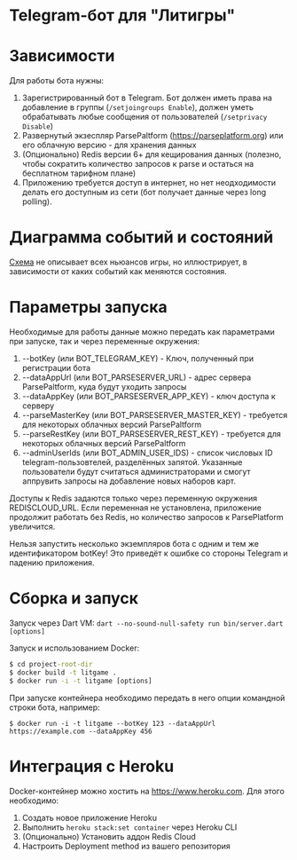 # Telegram-бот для "Литигры"


# Зависимости

Для работы бота нужны: 
1. Зарегистрированный бот в Telegram. Бот должен иметь права на добавление в группы 
   (`/setjoingroups Enable`), должен уметь обрабатывать любые сообщения от 
   пользователей (`/setprivacy Disable`)
2. Развернутый экзеспляр ParsePaltform (https://parseplatform.org) или его облачную версию - 
   для хранения данных
3. (Опционально) Redis версии 6+ для кещирования данных (полезно, 
   чтобы сократить количество запросов к parse и остаться на бесплатном тарифном плане)
4. Приложению требуется доступ в интернет, но нет неодходимости делать его доступным 
   из сети (бот получает данные через long polling).

# Диаграмма событий и состояний

[Схема](doc/game_states_flow.html) не описывает всех ньюансов игры, но иллюстрирует, в зависимости
от каких событий как меняются состояния. 

# Параметры запуска

Необходимые для работы данные можно передать как параметрами при запуске, 
так и через переменные окружения: 

1. --botKey (или BOT_TELEGRAM_KEY) - Ключ, полученный при регистрации бота
2. --dataAppUrl (или BOT_PARSESERVER_URL) - адрес сервера ParsePaltform, куда будут уходить запросы
3. --dataAppKey (или BOT_PARSESERVER_APP_KEY) - ключ доступа к серверу
4. --parseMasterKey (или BOT_PARSESERVER_MASTER_KEY) - требуется для некоторых облачных версий ParsePaltform
5. --parseRestKey (или BOT_PARSESERVER_REST_KEY) - требуется для некоторых облачных версий ParsePaltform
6. --adminUserIds (или BOT_ADMIN_USER_IDS) - список числовых ID telegram-пользовтелей, разделённых запятой. 
                    Указанные пользователи будут считаться администраторами и смогут
                    аппрувить запросы на добавление новых наборов карт.

Доступы к Redis задаются только через переменную окружения REDISCLOUD_URL. Если переменная 
не установлена, приложение продолжит работать без Redis, но количество запросов к ParsePlatform 
увеличится.

Нельзя запустить несколько экземпляров бота с одним и тем же идентификатором botKey! Это 
приведёт к ошибке со стороны Telegram и падению приложения. 

# Сборка и запуск

Запуск через Dart VM: `dart --no-sound-null-safety run bin/server.dart [options]`

Запуск и использованием Docker: 

```cmd
$ cd project-root-dir
$ docker build -t litgame .
$ docker run -i -t litgame [options]
```

При запуске контейнера необходимо передать в него опции командной строки бота, например: 

`$ docker run -i -t litgame --botKey 123 --dataAppUrl https://example.com --dataAppKey 456`

# Интеграция с Heroku

Docker-контейнер можно хостить на https://www.heroku.com. Для этого необходимо: 
1. Создать новое приложение Heroku 
2. Выполнить `heroku stack:set container` через Heroku CLI
3. (Опционально) Установить аддон Redis Cloud
4. Настроить Deployment method из вашего репозитория
